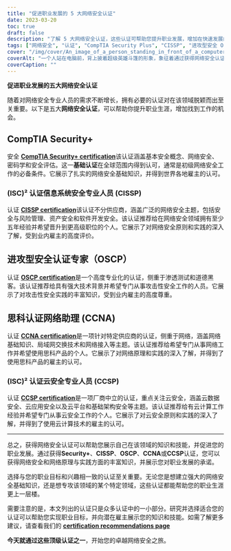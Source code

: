 ```yaml
---
title: "促进职业发展的 5 大网络安全认证"
date: 2023-03-20
toc: true
draft: false
description: "了解 5 大网络安全认证，这些认证可帮助您提升职业发展，增加在快速发展的网络安全领域找到工作的机会。"
tags: ["网络安全", "认证", "CompTIA Security Plus", "CISSP", "进攻型安全 OSCP", "思科 CCNA", "(ISC2) CCSP", "信息技术安全", "网络安全", "云安全", "专业发展", "职业发展", "技能验证", "信息安全", "道德黑客", "渗透测试", "网络管理", "云计算", "安全管理", "脆弱性评估"]
cover: "/img/cover/An_image_of_a_person_standing_in_front_of_a_computer.png"
coverAlt: "一个人站在电脑前，背上披着超级英雄斗篷的形象，象征着通过获得网络安全认证可以获得的技能和知识。"
coverCaption: ""
---
```


**促进职业发展的五大网络安全认证**

随着对网络安全专业人员的需求不断增长，拥有必要的认证对在该领域脱颖而出至关重要。以下是五大**网络安全认证**，可以帮助你提升职业生涯，增加找到工作的机会。

## CompTIA Security+

安全 [**CompTIA Security+ certification**](https://www.comptia.org/certifications/security)该认证涵盖基本安全概念、网络安全、密码学和安全评估。这一**基础认证**在全球范围内得到认可，通常是初级网络安全工作的必备条件。它展示了扎实的网络安全基础知识，并得到世界各地雇主的认可。

### (ISC)² 认证信息系统安全专业人员 (CISSP)

认证 [**CISSP certification**](https://www.isc2.org/Certifications/CISSP#)该认证不分供应商，涵盖广泛的网络安全主题，包括安全与风险管理、资产安全和软件开发安全。该认证推荐给在网络安全领域拥有至少五年经验并希望晋升到更高级职位的个人。它展示了对网络安全原则和实践的深入了解，受到业内雇主的高度评价。

## 进攻型安全认证专家（OSCP）

认证 [**OSCP certification**](https://www.offensive-security.com/pwk-oscp/)是一个高度专业化的认证，侧重于渗透测试和道德黑客。该认证推荐给具有强大技术背景并希望专门从事攻击性安全工作的人员。它展示了对攻击性安全实践的丰富知识，受到业内雇主的高度尊重。

## 思科认证网络助理 (CCNA)

认证 [**CCNA certification**](https://www.cisco.com/c/en/us/training-events/training-certifications/certifications/associate/ccna.html)是一项针对特定供应商的认证，侧重于网络，涵盖网络基础知识、局域网交换技术和网络接入等主题。该认证推荐给希望专门从事网络工作并希望使用思科产品的个人。它展示了对网络原理和实践的深入了解，并得到了使用思科产品的雇主的认可。

### (ISC)² 认证云安全专业人员 (CCSP)

认证 [**CCSP certification**](https://www.isc2.org/Certifications/CCSP)是一项厂商中立的认证，重点关注云安全，涵盖云数据安全、云应用安全以及云平台和基础架构安全等主题。该认证推荐给有云计算工作经验并希望专门从事云安全工作的个人。它展示了对云安全原则和实践的深入了解，并得到了使用云计算技术的雇主的认可。

______

总之，获得网络安全认证可以帮助您展示自己在该领域的知识和技能，并促进您的职业发展。通过获得**Security+**、**CISSP**、**OSCP**、**CCNA**或**CCSP**认证，您可以获得网络安全和网络原理与实践方面的丰富知识，并展示您对职业发展的承诺。

选择与您的职业目标和兴趣相一致的认证至关重要。无论您是想建立强大的网络安全基础知识，还是想专攻该领域的某个特定领域，这些认证都能帮助您的职业生涯更上一层楼。

需要注意的是，本文列出的认证只是众多认证中的一小部分。研究并选择适合您的认证可以帮助您实现职业目标，并向潜在雇主展示您的知识和技能。如需了解更多建议，请查看我们的 [**certification recommendations page**](https://simeononsecurity.com/recommendations/certifications/)

**今天就通过这些顶级认证之一**，开始您的卓越网络安全之旅。
